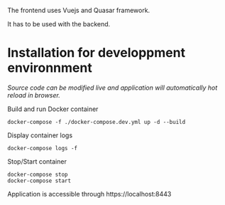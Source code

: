 The frontend uses Vuejs and Quasar framework.

It has to be used with the backend.

# Installation for developpment environnment

*Source code can be modified live and application will automatically hot reload in browser.*

Build and run Docker container
```
docker-compose -f ./docker-compose.dev.yml up -d --build
```

Display container logs
```
docker-compose logs -f
```

Stop/Start container
```
docker-compose stop
docker-compose start
```

Application is accessible through https://localhost:8443